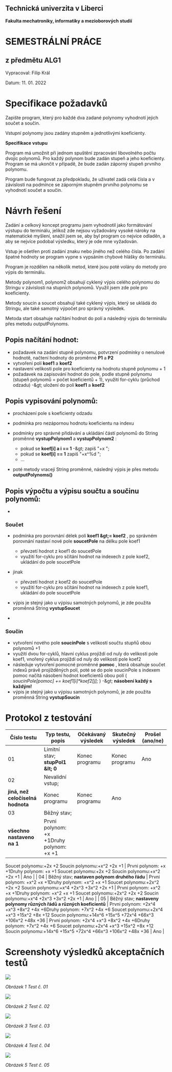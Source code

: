 ## **Technická univerzita v Liberci**

**Fakulta mechatroniky, informatiky a mezioborových studií**



# **SEMESTRÁLNÍ PRÁCE**

## z předmětu ALG1



Vypracoval: Filip Král

Datum: 11. 01. 2022



# Specifikace požadavků

Zapište program, který pro každé dva zadané polynomy vyhodnotí jejich součet a součin.

Vstupní polynomy jsou zadány stupněm a jednotlivými koeficienty.

**Specifikace vstupu**

Program má umožnit při jednom spuštění zpracování libovolného počtu dvojic polynomů. Pro každý polynom bude zadán stupeň a jeho koeficienty. Program se má ukončit v případě, že bude zadán záporný stupeň prvního polynomu.

Program bude fungovat za předpokladu, že uživatel zadá celá čísla a v závislosti na podmínce se záporným stupněm prvního polynomu se vyhodnotí součet a součin.

# Návrh řešení

Zadání a celkový koncept programu jsem vyhodnotil jako formátování výstupu do terminálu, jelikož zde nejsou vyžadovány vysoké nároky na matematické myšlení, snažil jsem se, aby byl program co nejvíce odladěn, a aby se nejvíce podobal výsledku, který je ode mne vyžadován.

Vstup je ošetřen proti zadání znaku nebo jiného než celého čísla. Po zadání špatné hodnoty se program vypne s vypsáním chybové hlášky do terminálu.

Program je rozdělen na několik metod, které jsou poté volány do metody pro výpis do terminálu.

Metody polynom1, polynom2 obsahují cyklený výpis celého polynomu do Stringu v závislosti na stupních polynomů. Využil jsem zde pole pro koeficienty.

Metody soucin a soucet obsahují také cyklený výpis, který se ukládá do Stringu, ale také samotný výpočet pro správný výsledek.

Metoda start obsahuje načítání hodnot do polí a následný výpis do terminálu přes metodu outputPolynoms.

## Popis načítání hodnot:

- požadavek na zadání stupně polynomu, potvrzení podmínky o nenulové hodnotě, načtení hodnoty do proměnné **P1** a **P2**
- vytvoření polí **koef1** a **koef2**
- nastavení velikosti pole pro koeficienty na hodnotu stupně polynomu + 1
- požadavek na zapisování hodnot do pole, podle stupně polynomu (stupeň polynomů = počet koeficientů + 1), využití for-cyklu (průchod odzadu) -\&gt; uložení do polí **koef1** a **koef2**

## Popis vypisování polynomů:

- procházení pole s koeficienty odzadu
- podmínka pro nezápornou hodnotu koeficientu na indexu
- podmínky pro správné přidávání a ukládání částí polynomů do String proměnné **vystupPolynom1** a **vystupPolynom2** :

    - pokud se **koef[i] a i == 1** -\&gt; zapiš &quot;+x &quot;;
    - pokud se **koef[i] == 1** zapiš &quot;+x^%d &quot;;
    - …
- poté metody vracejí String proměnné, následný výpis je přes metodu **outputPolynoms()**

## Popis výpočtu a výpisu součtu a součinu polynomů:

-
### Součet

- podmínka pro porovnání délek polí **koef1 \&gt;= koef2** , po správném porovnání nastaví nové pole **soucetPole** na délku pole koef1
  - převzetí hodnot z koef1 do soucetPole
  - využití for-cyklu pro sčítání hodnot na indexech z pole koef2, ukládání do pole soucetPole
- jinak
  - převzetí hodnot z koef2 do soucetPole
  - využití for-cyklu pro sčítání hodnot na indexech z pole koef1, ukládání do pole soucetPole
- výpis je stejný jako u výpisu samotných polynomů, je zde použita proměnná String **vystupSoucet**

-
### Součin

- vytvoření nového pole **soucinPole** s velikostí součtu stupňů obou polynomů +1
- využití dvou for-cyklů, hlavní cyklus projíždí od nuly do velikosti pole koef1, vnořený cyklus projíždí od nuly do velikosti pole koef2
- následuje vytvoření pomocné proměnné **pomoc** , která obsahuje součet indexů právě projížděných polí, poté se do pole soucinPole s indexem pomoc načítá násobení hodnot koeficientů obou polí ( _soucinPole[pomoc] += koef1[i]\*koef2[j];_ ) -\&gt; **násobení každý s každým!**
- výpis je stejný jako u výpisu samotných polynomů, je zde použita proměnná String **vystupSoucin**

# Protokol z testování

| **Číslo testu** | **Typ testu, popis** | **Očekávaný výsledek** | **Skutečný výsledek** | **Prošel (ano/ne)** |
| --- | --- | --- | --- | --- |
| 01 | Limitní stav; **stupPol1 \&lt; 0** | Konec programu | Konec programu | Ano |
| 02 | Nevalidní vstup;
**jiná, než celočíselná hodnota** | Konec programu | Konec programu | Ano |
| 03 | Běžný stav;
**všechno nastaveno na 1** | Prvni polynom: +x +1Druhy polynom: +x +1
Soucet polynomu:+2x +2
Soucin polynomu:+x^2 +2x +1 | Prvni polynom: +x +1Druhy polynom: +x +1
Soucet polynomu:+2x +2
Soucin polynomu:+x^2 +2x +1 | Ano |
| 04 | Běžný stav;
**nastaven polynom druhého řádu** | Prvni polynom: +x^2 +x +1Druhy polynom: +x^2 +x +1
Soucet polynomu:+2x^2 +2x +2
Soucin polynomu:+x^4 +2x^3 +3x^2 +2x +1 | Prvni polynom: +x^2 +x +1Druhy polynom: +x^2 +x +1
Soucet polynomu:+2x^2 +2x +2
Soucin polynomu:+x^4 +2x^3 +3x^2 +2x +1 | Ano |
| 05 | Běžný stav;
**nastaveny polynomy různých řádů a různých koeficientů** | Prvni polynom:
 +2x^4 +x^3 +8x^2 +4x +6Druhy polynom:
 +7x^2 +4x +6
Soucet polynomu:+2x^4 +x^3 +15x^2 +8x +12
Soucin polynomu:+14x^6 +15x^5 +72x^4 +66x^3 +106x^2 +48x +36 | Prvni polynom:
 +2x^4 +x^3 +8x^2 +4x +6Druhy polynom:
 +7x^2 +4x +6
Soucet polynomu:+2x^4 +x^3 +15x^2 +8x +12
Soucin polynomu:+14x^6 +15x^5 +72x^4 +66x^3 +106x^2 +48x +36 | Ano |

# Screenshoty výsledků akceptačních testů

![](RackMultipart20220302-4-15ightq_html_c7f78aab24010027.png)

_Obrázek 1 Test č. 01_

![](RackMultipart20220302-4-15ightq_html_49fabf7da6a51d35.png)

_Obrázek 2 Test č. 02_

![](RackMultipart20220302-4-15ightq_html_cc59385e0079f6c8.png)

_Obrázek 3 Test č. 03_

![](RackMultipart20220302-4-15ightq_html_f4fe6fb2670c5edd.png)

_Obrázek 4 Test č. 04_

![](RackMultipart20220302-4-15ightq_html_7930651e652d76ff.png)

_Obrázek 5 Test č. 05_
